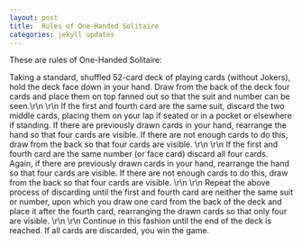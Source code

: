 ```yaml
---
layout: post
title:  Rules of One-Handed Solitaire
categories: jekyll updates
---
```


These are rules of One-Handed Solitaire:

Taking a standard, shuffled 52-card deck of playing cards (without Jokers), 
        hold the deck face down in your hand. Draw from the back of the deck four cards and place them on 
        top fanned out so that the suit and number can be seen.\r\n \r\n
        If the first and fourth card are the same suit, discard the two middle cards, placing them on your lap if 
        seated or in a pocket or elsewhere if standing. If there are previously drawn cards in your hand, rearrange the hand 
        so that four cards are visible. If there are not enough cards to do this, draw from the back so that four cards are 
        visible.  \r\n \r\n
        If the first and fourth card are the same number (or face card) discard all four cards. Again, if there are previously 
        drawn cards in your hand, rearrange the hand so that four cards are visible. If there are not enough cards to do this,
        draw from the back so that four cards are visible. \r\n \r\n
		Repeat the above process of discarding until the first and fourth card are neither the same suit or number, upon which
		you draw one card from the back of the deck and place it after the fourth card, rearranging the drawn cards so that only 
		four are visible. \r\n \r\n
		Continue in this fashion until the end of the deck is reached. If all cards are discarded, you win the game.

